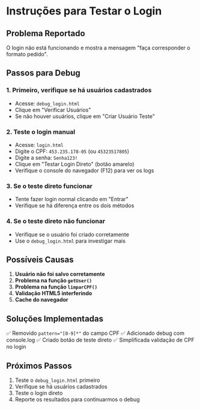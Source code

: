 # Instruções para Testar o Login

## Problema Reportado
O login não está funcionando e mostra a mensagem "faça corresponder o formato pedido".

## Passos para Debug

### 1. Primeiro, verifique se há usuários cadastrados
- Acesse: `debug_login.html`
- Clique em "Verificar Usuários"
- Se não houver usuários, clique em "Criar Usuário Teste"

### 2. Teste o login manual
- Acesse: `login.html`
- Digite o CPF: `453.235.178-05` (ou `45323517805`)
- Digite a senha: `Senha123!`
- Clique em "Testar Login Direto" (botão amarelo)
- Verifique o console do navegador (F12) para ver os logs

### 3. Se o teste direto funcionar
- Tente fazer login normal clicando em "Entrar"
- Verifique se há diferença entre os dois métodos

### 4. Se o teste direto não funcionar
- Verifique se o usuário foi criado corretamente
- Use o `debug_login.html` para investigar mais

## Possíveis Causas

1. **Usuário não foi salvo corretamente**
2. **Problema na função `getUser()`**
3. **Problema na função `limparCPF()`**
4. **Validação HTML5 interferindo**
5. **Cache do navegador**

## Soluções Implementadas

✅ Removido `pattern="[0-9]*"` do campo CPF
✅ Adicionado debug com console.log
✅ Criado botão de teste direto
✅ Simplificada validação de CPF no login

## Próximos Passos

1. Teste o `debug_login.html` primeiro
2. Verifique se há usuários cadastrados
3. Teste o login direto
4. Reporte os resultados para continuarmos o debug

